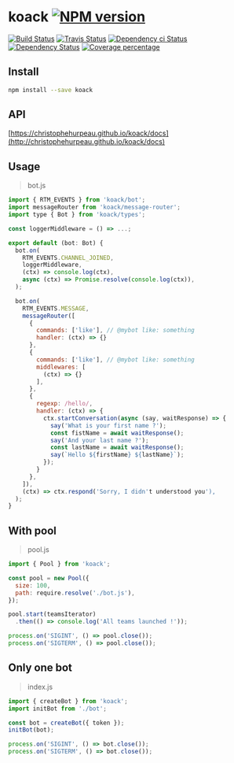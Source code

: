# koack [![NPM version][npm-image]][npm-url]



[![Build Status][circleci-status-image]][circleci-status-url]
[![Travis Status][travisci-status-image]][travisci-status-url]
[![Dependency ci Status][dependencyci-image]][dependencyci-url]
[![Dependency Status][daviddm-image]][daviddm-url]
[![Coverage percentage][coverage-image]][coverage-url]

## Install

```sh
npm install --save koack
```

## API

[https://christophehurpeau.github.io/koack/docs](http://christophehurpeau.github.io/koack/docs)

## Usage

> bot.js

```js
import { RTM_EVENTS } from 'koack/bot';
import messageRouter from 'koack/message-router';
import type { Bot } from 'koack/types';

const loggerMiddleware = () => ...;

export default (bot: Bot) {
  bot.on(
    RTM_EVENTS.CHANNEL_JOINED,
    loggerMiddleware,
    (ctx) => console.log(ctx),
    async (ctx) => Promise.resolve(console.log(ctx)),
  );

  bot.on(
    RTM_EVENTS.MESSAGE,
    messageRouter([
      {
        commands: ['like'], // @mybot like: something
        handler: (ctx) => {}
      },
      {
        commands: ['like'], // @mybot like: something
        middlewares: [
          (ctx) => {}
        ],
      },
      {
        regexp: /hello/,
        handler: (ctx) => {
          ctx.startConversation(async (say, waitResponse) => {
            say('What is your first name ?');
            const fistName = await waitResponse();
            say('And your last name ?');
            const lastName = await waitResponse();
            say(`Hello ${firstName} ${lastName}`);
          });
        }
      },
    ]),
    (ctx) => ctx.respond('Sorry, I didn't understood you'),
  );
}
```

## With pool

> pool.js

```js
import { Pool } from 'koack';

const pool = new Pool({
  size: 100,
  path: require.resolve('./bot.js'),
});

pool.start(teamsIterator)
  .then(() => console.log('All teams launched !'));

process.on('SIGINT', () => pool.close());
process.on('SIGTERM', () => pool.close());

```

## Only one bot

> index.js

```js
import { createBot } from 'koack';
import initBot from './bot';

const bot = createBot({ token });
initBot(bot);

process.on('SIGINT', () => bot.close());
process.on('SIGTERM', () => bot.close());
```

[npm-image]: https://img.shields.io/npm/v/koack.svg?style=flat-square
[npm-url]: https://npmjs.org/package/koack
[daviddm-image]: https://david-dm.org/koack/koack.svg?style=flat-square
[daviddm-url]: https://david-dm.org/koack/koack
[dependencyci-image]: https://dependencyci.com/github/koack/koack/badge?style=flat-square
[dependencyci-url]: https://dependencyci.com/github/koack/koack
[circleci-status-image]: https://img.shields.io/circleci/project/koack/koack/master.svg?style=flat-square
[circleci-status-url]: https://circleci.com/gh/koack/koack
[travisci-status-image]: https://img.shields.io/travis/koack/koack/master.svg?style=flat-square
[travisci-status-url]: https://travis-ci.org/koack/koack
[coverage-image]: https://img.shields.io/codecov/c/github/koack/koack/master.svg?style=flat-square
[coverage-url]: https://codecov.io/gh/koack/koack
[docs-coverage-url]: https://koack.github.io/koack/coverage/lcov-report/
